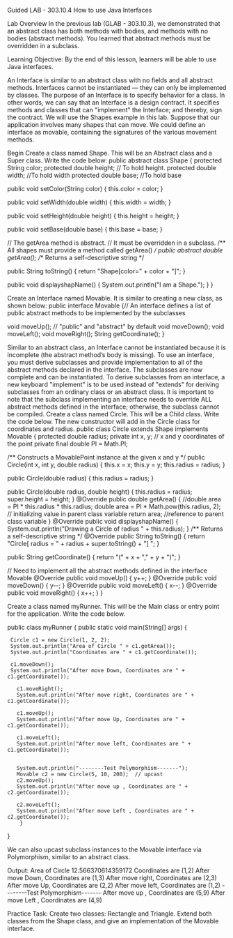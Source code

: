 Guided LAB - 303.10.4
How to use Java Interfaces

Lab Overview 
In the previous lab (GLAB - 303.10.3), we demonstrated that an abstract class has both methods with bodies, and methods with no bodies (abstract methods). You learned that abstract methods must be overridden in a subclass.

Learning Objective:
By the end of this lesson, learners will be able to use Java interfaces.

An Interface is similar to an abstract class with no fields and all abstract methods. Interfaces cannot be instantiated — they can only be implemented by classes. The purpose of an Interface is to specify behavior for a class.
In other words, we can say that an Interface is a design contract. It specifies methods and classes that can "implement" the Interface; and thereby, sign the contract.
We will use the Shapes example in this lab.
Suppose that our application involves many shapes that can move. We could define an interface as movable, containing the signatures of the various movement methods.


Begin
Create a class named Shape. This will be an Abstract class and a Super class. Write the code below:
public abstract class Shape {
   protected String color;
   protected double height;  // To hold height.
   protected double width;  //To hold width
   protected double base;  //To  hold base

   public void setColor(String color) {
       this.color = color;
   }

   public void setWidth(double width) {
       this.width = width;
   }

   public void setHeight(double height) {
       this.height = height;
   }

   public void setBase(double base) {
       this.base = base;
   }

// The getArea method is abstract.
   // It must be overridden in a subclass.
   /** All shapes must provide a method called getArea() */
   public abstract double getArea();
   /** Returns a self-descriptive string */

   public String toString() {
       return "Shape[color=" + color + "]";
   }

   public void displayshapName()
   {
       System.out.println("I am a Shape.");
   }
}


Create an Interface named Movable. It is similar to creating a new class, as shown below:
public interface Movable {// An interface defines a list of public abstract methods to be implemented by the subclasses

   void moveUp();    // "public" and "abstract" by default
   void moveDown();
   void moveLeft();
   void moveRight();
   String getCoordinate();
}

Similar to an abstract class, an Interface cannot be instantiated because it is incomplete (the abstract method’s body is missing). To use an interface, you must derive subclasses and provide implementation to all of the abstract methods declared in the interface. The subclasses are now complete and can be instantiated.
To derive subclasses from an interface, a new keyboard "implement" is to be used instead of "extends" for deriving subclasses from an ordinary class or an abstract class. It is important to note that the subclass implementing an interface needs to override ALL abstract methods defined in the interface; otherwise, the subclass cannot be compiled. 
Create a class named Circle. This will be a Child class. Write the code below. 
The new constructor will add in the Circle class for coordinates and radius.
public class Circle extends Shape implements Movable {
   protected double radius;
   private int x, y;   // x and y coordinates of the point
   private final double PI = Math.PI;

   /** Constructs a MovablePoint instance at the given x and y */
   public Circle(int x, int y, double radius) {
       this.x = x;
       this.y = y;
       this.radius = radius;
   }

   public Circle(double radius) {
       this.radius = radius;
   }

   public Circle(double radius, double height) {
       this.radius = radius;
       super.height = height;
   }
@Override
   public double getArea() {
       //double area = PI * this.radius * this.radius;
       double area = PI * Math.pow(this.radius, 2); // initializing value in parent class variable
       return area; //reference to  parent class variable
   }
   @Override
   public void displayshapName() {
       System.out.println("Drawing a Circle of radius " + this.radius);
   }
   /** Returns a self-descriptive string */
   @Override
   public String toString() {
       return "Circle[ radius = " + radius + super.toString() +  "] ";
   }

   public String getCoordinate()
   {
     return  "(" + x + "," + y + ")";
   }

   // Need to implement all the abstract methods defined in the interface Movable
   @Override
   public void moveUp() {
       y++;
   }
   @Override
   public void moveDown() {
       y--;
   }
   @Override
   public void moveLeft() {
       x--;
   }
   @Override
   public void moveRight() {
       x++;
   }
}






Create a class named myRunner. This will be the Main class or entry point for the application. Write the code below. 

public class myRunner {
   public static void main(String[] args) {

     Circle c1 = new Circle(1, 2, 2);
     System.out.println("Area of Circle " + c1.getArea());
     System.out.println("Coordinates are " + c1.getCoordinate());

     c1.moveDown();
     System.out.println("After move Down, Coordinates are " + c1.getCoordinate());

       c1.moveRight();
       System.out.println("After move right, Coordinates are " + c1.getCoordinate());

       c1.moveUp();
       System.out.println("After move Up, Coordinates are " + c1.getCoordinate());

       c1.moveLeft();
       System.out.println("After move left, Coordinates are " + c1.getCoordinate());


       System.out.println("--------Test Polymorphism-------");
       Movable c2 = new Circle(5, 10, 200);  // upcast
       c2.moveUp();
       System.out.println("After move up , Coordinates are " + c2.getCoordinate());

       c2.moveLeft();
       System.out.println("After move Left , Coordinates are " + c2.getCoordinate());
        }
}




We can also upcast subclass instances to the Movable interface via Polymorphism, similar to an abstract class.





Output:
Area of Circle 12.566370614359172
Coordinates are (1,2)
After move Down, Coordinates are (1,3)
After move right, Coordinates are (2,3)
After move Up, Coordinates are (2,2)
After move left, Coordinates are (1,2)
--------Test Polymorphism-------
After move up , Coordinates are (5,9)
After move Left , Coordinates are (4,9)

Practice Task:
Create two classes: Rectangle and Triangle. Extend both classes from the Shape class, and give an implementation of the Movable interface.






